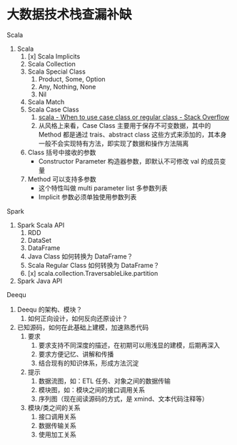 # 大数据技术栈查漏补缺

Scala
1. Scala
	1. [x] Scala Implicits
	2. Scala Collection
	3. Scala Special Class
		1. Product, Some, Option
		2. Any, Nothing, None
		3. Nil
	4. Scala Match
	5. Scala Case Class
		1. [scala - When to use case class or regular class - Stack Overflow](https://stackoverflow.com/questions/26118270/when-to-use-case-class-or-regular-class)
		2. 从风格上来看，Case Class 主要用于保存不可变数据，其中的 Method 都是通过 trais、abstract class 这些方式来添加的，其本身一般不会实现特有方法，即实现了数据和操作方法隔离
	6. Class 括号中接收的参数
		- Constructor Parameter 构造器参数，即默认不可修改 val 的成员变量
	7. Method 可以支持多参数
		- 这个特性叫做 multi parameter list 多参数列表
		- Implicit 参数必须单独使用参数列表

Spark
1. Spark Scala API
	1. RDD
	2. DataSet
	3. DataFrame
	4. Java Class 如何转换为 DataFrame？
	5. Scala Regular Class 如何转换为 DataFrame？
	6. [x] scala.collection.TraversableLike.partition
2. Spark Java API

Deequ
1. Deequ 的架构、模块？
	1. 如何正向设计，如何反向还原设计？
2. 已知源码，如何在此基础上建模，加速熟悉代码
	1. 要求
		1. 要求支持不同深度的描述，在初期可以用浅显的建模，后期再深入
		2. 要求方便记忆、讲解和传播
		3. 结合现有的知识体系，形成方法沉淀
	2. 提示
		1. 数据流图，如：ETL 任务、对象之间的数据传输
		2. 模块图，如：模块之间的接口调用关系
		3. 序列图（现在阅读源码的方式，是 xmind、文本代码注释等）
	3. 模块/类之间的关系
		1. 接口调用关系
		2. 数据传输关系
		3. 使用加工关系